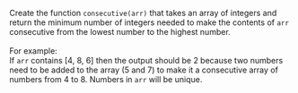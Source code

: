 Create the function ```consecutive(arr)``` that takes an array of integers and return the minimum number of integers needed to make the contents of ```arr``` consecutive from the lowest number to the highest number.<br/><br/>
For example: <br/> If ```arr``` contains [4, 8, 6] then the output should be 2 because two numbers need to be added to the array (5 and 7) to make it a consecutive array of numbers from 4 to 8. Numbers in ```arr``` will be unique.